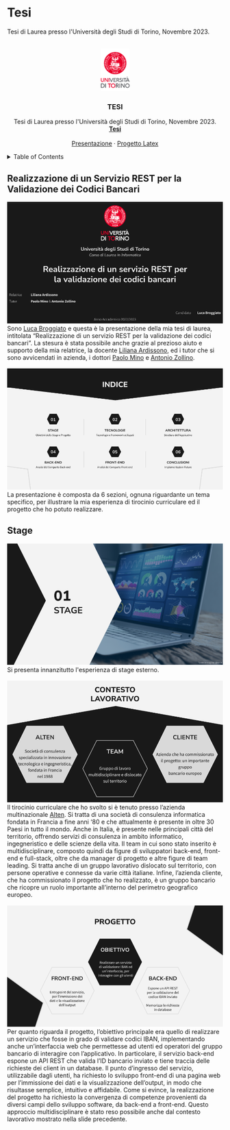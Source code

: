 # Tesi
Tesi di Laurea presso l'Università degli Studi di Torino, Novembre 2023.

<!-- PROJECT LOGO -->
<br />
<div align="center">
  <a href="https://www.unito.it/">
    <img src="Latex Project/img/logo_new_2022.png" alt="Logo" width="67" height="100">
  </a>

  <h3 align="center">TESI</h3>

  <p align="center">
    Tesi di Laurea presso l'Università degli Studi di Torino, Novembre 2023.
    <br />
    <a href="https://github.com/Magitman/Tesi/blob/main/Realizzazione%20di%20un%20servizio%20REST%20per%20la%20validazione%20dei%20codici%20bancari.pdf"><strong>Tesi</strong></a>
    <br />
    <br />
    <a href="https://github.com/Magitman/Tesi/blob/main/Presentazione/Presentazione%20Tesi.pdf">Presentazione</a>
    ·
    <a href="https://github.com/Magitman/Tesi/tree/main/Latex%20Project">Progetto Latex</a>
  </p>
</div>



<!-- TABLE OF CONTENTS -->
<details>
  <summary>Table of Contents</summary>
  <ol>
    <li>
      <a href="#Realizzazione-di-un-Servizio-REST-per-la-Validazione-dei-Codici-Bancari">Realizzazione di un Servizio REST per la Validazione dei Codici Bancari</a>
    </li>
    <li>
      <a href="#Stage">Stage</a>
      <ul>
        <li><a href="#prerequisites">Prerequisites</a></li>
        <li><a href="#installation">Installation</a></li>
      </ul>
    </li>
    <li><a href="#usage">Usage</a></li>
    <li><a href="#roadmap">Roadmap</a></li>
    <li><a href="#contributing">Contributing</a></li>
    <li><a href="#license">License</a></li>
    <li><a href="#contact">Contact</a></li>
    <li><a href="#acknowledgments">Acknowledgments</a></li>
  </ol>
</details>

<!-- TESI -->
## Realizzazione di un Servizio REST per la Validazione dei Codici Bancari
<div align="center">
  <img src="Presentazione/img/01.png" alt="Slide introduttiva. Include titolo, università, relatrice e tutor." />
</div>
Sono <a href="https://www.linkedin.com/in/luca-broggiato-639154188/" target="_blank">Luca Broggiato</a> e questa è la presentazione della mia tesi di laurea, intitolata “Realizzazione di un servizio REST per la validazione dei codici bancari”. La stesura è stata possibile anche grazie al prezioso aiuto e supporto della mia relatrice, la docente <a href="https://www.linkedin.com/in/liliana-ardissono-1007508/" target="_blank">Liliana Ardissono</a>, ed i tutor che si sono avvicendati in azienda, i dottori <a href="https://www.linkedin.com/in/paolo-mino-a284653b/" target="_blank">Paolo Mino</a> e <a href="https://www.linkedin.com/in/antonio-zollino-43638346/" target="_blank">Antonio Zollino</a>.
<br />
<br />

<!-- INDICE -->
<div align="center">
  <img src="Presentazione/img/02.png" alt="Indice della presentazione." />
</div>
La presentazione è composta da 6 sezioni, ognuna riguardante un tema specifico, per illustrare la mia esperienza di tirocinio curriculare ed il progetto che ho potuto realizzare.

<!-- STAGE -->
## Stage
<div align="center">
  <img src="Presentazione/img/03.png" alt="Stage." />
</div>
Si presenta innanzitutto l'esperienza di stage esterno.
<br />
<br />

<div align="center">
  <img src="Presentazione/img/04.png" alt="Contesto Lavorativo." />
</div>
Il tirocinio curriculare che ho svolto si è tenuto presso l’azienda multinazionale <a href="https://www.alten.it" target="_blank">Alten</a>. Si tratta di una società di consulenza informatica fondata in Francia a fine anni ‘80 e che attualmente è presente in oltre 30 Paesi in tutto il mondo. Anche in Italia, è presente nelle principali città del territorio, offrendo servizi di consulenza in ambito informatico, ingegneristico e delle scienze della vita. Il team in cui sono stato inserito è multidisciplinare, composto quindi da figure di sviluppatori back-end, front-end e full-stack, oltre che da manager di progetto e altre figure di team leading. Si tratta anche di un gruppo lavorativo dislocato sul territorio, con persone operative e connesse da varie città italiane. Infine, l’azienda cliente, che ha commissionato il progetto che ho realizzato, è un gruppo bancario che ricopre un ruolo importante all’interno del perimetro geografico europeo.
<br />
<br />

<div align="center">
  <img src="Presentazione/img/05.png" alt="Presentazione del Progetto." />
</div>
Per quanto riguarda il progetto, l’obiettivo principale era quello di realizzare un servizio che fosse in grado di validare codici IBAN, implementando anche un’interfaccia web che permettesse ad utenti ed operatori del gruppo bancario di interagire con l’applicativo. In particolare, il servizio back-end espone un API REST che valida l’ID bancario inviato e tiene traccia delle richieste dei client in un database. Il punto d’ingresso del servizio, utilizzabile dagli utenti, ha richiesto lo sviluppo front-end di una pagina web per l’immissione dei dati e la visualizzazione dell’output, in modo che risultasse semplice, intuitivo e affidabile. Come si evince, la realizzazione del progetto ha richiesto la convergenza di competenze provenienti da diversi campi dello sviluppo software, da back-end a front-end. Questo approccio multidisciplinare è stato reso possibile anche dal contesto lavorativo mostrato nella slide precedente.
